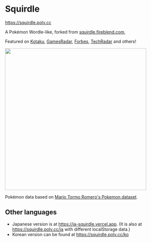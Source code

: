# Squirdle

<https://squirdle.polv.cc>

A Pokémon Wordle-like, forked from [squirdle.fireblend.com](http://squirdle.fireblend.com/),

Featured on [Kotaku](https://kotaku.com/wordle-squirdle-daily-puzzle-word-game-free-browser-1848499480), [GamesRadar](https://www.gamesradar.com/theres-a-pokemon-themed-wordle-called-drumroll-squirdle/), [Forbes](https://www.forbes.com/sites/paultassi/2022/02/09/another-wordle-alternative-squirdle-wants-you-to-guess-that-pokemon/?sh=6a7996747b94), [TechRadar](https://www.techradar.com/sg/news/games-like-wordle-the-best-spinoffs-and-alternatives) and others!

<img src="https://i.imgur.com/nbHjRow.png" width=465px>

Pokémon data based on [Mario Tormo Romero's Pokemon dataset](https://www.kaggle.com/mariotormo/complete-pokemon-dataset-updated-090420).

## Other languages

- Japanese version is at <https://ja-squirdle.vercel.app>. (It is also at <https://squirdle.polv.cc/ja> with different localStorage data.)
- Korean version can be found at <https://squirdle.polv.cc/ko>
